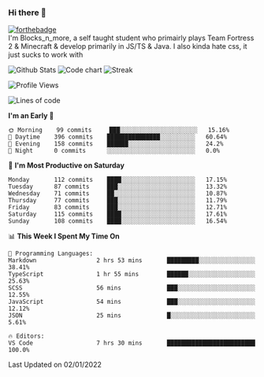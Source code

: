 ### Hi there 👋
[![forthebadge](https://forthebadge.com/images/badges/0-percent-optimized.svg)](https://forthebadge.com)<br>
I'm Blocks_n_more, a self taught student who primairly plays Team Fortress 2 & Minecraft & develop primarily in JS/TS & Java. I also kinda hate css, it just sucks to work with

![Github Stats](https://github-readme-stats.vercel.app/api?username=blocksnmore&show_icons=true&theme=dark)
![Code chart](https://github-readme-stats.vercel.app/api/top-langs/?username=blocksnmore&layout=compact&theme=dark)
![Streak](https://github-readme-streak-stats.herokuapp.com/?user=blocksnmore&theme=dark&hide_border=true)
<!--START_SECTION:waka-->
![Profile Views](http://img.shields.io/badge/Profile%20Views-0-blue)

![Lines of code](https://img.shields.io/badge/From%20Hello%20World%20I%27ve%20Written-2%20Million%20lines%20of%20code-blue)

**I'm an Early 🐤** 

```text
🌞 Morning    99 commits     ███░░░░░░░░░░░░░░░░░░░░░░   15.16% 
🌆 Daytime    396 commits    ███████████████░░░░░░░░░░   60.64% 
🌃 Evening    158 commits    ██████░░░░░░░░░░░░░░░░░░░   24.2% 
🌙 Night      0 commits      ░░░░░░░░░░░░░░░░░░░░░░░░░   0.0%

```
📅 **I'm Most Productive on Saturday** 

```text
Monday       112 commits    ████░░░░░░░░░░░░░░░░░░░░░   17.15% 
Tuesday      87 commits     ███░░░░░░░░░░░░░░░░░░░░░░   13.32% 
Wednesday    71 commits     ██░░░░░░░░░░░░░░░░░░░░░░░   10.87% 
Thursday     77 commits     ███░░░░░░░░░░░░░░░░░░░░░░   11.79% 
Friday       83 commits     ███░░░░░░░░░░░░░░░░░░░░░░   12.71% 
Saturday     115 commits    ████░░░░░░░░░░░░░░░░░░░░░   17.61% 
Sunday       108 commits    ████░░░░░░░░░░░░░░░░░░░░░   16.54%

```


📊 **This Week I Spent My Time On** 

```text
💬 Programming Languages: 
Markdown                 2 hrs 53 mins       █████████░░░░░░░░░░░░░░░░   38.41% 
TypeScript               1 hr 55 mins        ██████░░░░░░░░░░░░░░░░░░░   25.63% 
SCSS                     56 mins             ███░░░░░░░░░░░░░░░░░░░░░░   12.55% 
JavaScript               54 mins             ███░░░░░░░░░░░░░░░░░░░░░░   12.12% 
JSON                     25 mins             █░░░░░░░░░░░░░░░░░░░░░░░░   5.61%

🔥 Editors: 
VS Code                  7 hrs 30 mins       █████████████████████████   100.0%

```


 Last Updated on 02/01/2022
<!--END_SECTION:waka-->
